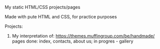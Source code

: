 My static HTML/CSS projects/pages

Made with pute HTML and CSS, for practice purposes

Projects:
1. My interpretation of: https://themes.muffingroup.com/be/handmade/
    pages done: index, contacts, about us; in progres - gallery